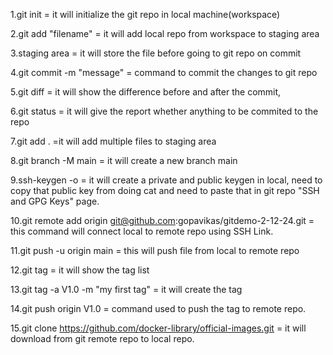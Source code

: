 1.git init = it will initialize the git repo in local machine(workspace)

2.git add "filename" = it will add local repo from workspace to staging area

3.staging area = it will store the file before going to git repo on commit

4.git commit -m "message" = command to commit the changes to git repo

5.git diff = it will show the difference before and after the commit, 

6.git status = it will give the report whether anything to be commited to the repo

7.git add . =it will add multiple files to staging area

8.git branch -M main = it will create a new branch main

9.ssh-keygen -o = it will create a private and public keygen in local, need to copy that public key from doing cat and need to paste that in git repo "SSH and GPG Keys" page.

10.git remote add origin git@github.com:gopavikas/gitdemo-2-12-24.git = this command will connect local to remote repo using SSH Link.

11.git push -u origin main = this will push file from local to remote repo

12.git tag = it will show the tag list

13.git tag -a V1.0 -m "my first tag" = it will create the tag

14.git push origin V1.0 = command used to push the tag to remote repo.

15.git clone https://github.com/docker-library/official-images.git = it will download from git remote repo to local repo.

